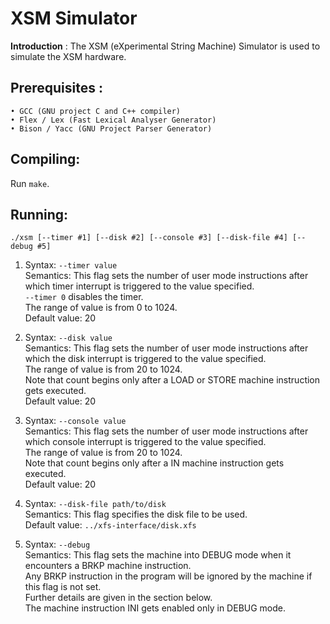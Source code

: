 XSM Simulator
=============

**Introduction** : The XSM (eXperimental String Machine) Simulator is used to simulate the XSM hardware.

Prerequisites :
-------------
	• GCC (GNU project C and C++ compiler)
	• Flex / Lex (Fast Lexical Analyser Generator)
	• Bison / Yacc (GNU Project Parser Generator)

Compiling:
----------
Run `make`.

Running:
--------
 `./xsm [--timer #1] [--disk #2] [--console #3] [--disk-file #4] [--debug #5]`

1. Syntax: `--timer value`  
    Semantics: This flag sets the number of user mode instructions after which 
    timer interrupt is triggered to the value specified.  
    `--timer 0` disables the timer.  
    The range of value is from 0 to 1024.   
    Default value: 20  

2. Syntax: `--disk value`  
    Semantics: This flag sets the number of user mode instructions after which 
    the disk interrupt is triggered to the value specified.  
    The range of value is from 20 to 1024.  
    Note that count begins only after a LOAD or STORE machine instruction gets executed.  
    Default value: 20

3. Syntax: `--console value`  
    Semantics: This flag sets the number of user mode instructions after which console 
    interrupt is triggered to the value specified.  
    The range of value is from 20 to 1024.  
    Note that count begins only after a IN machine instruction gets executed.  
    Default value: 20

4. Syntax: `--disk-file path/to/disk`  
    Semantics: This flag specifies the disk file to be used.  
    Default value: `../xfs-interface/disk.xfs`

5. Syntax: `--debug`  
    Semantics: This flag sets the machine into DEBUG mode when it encounters a BRKP machine instruction.  
    Any BRKP instruction in the program will be ignored by the machine if this flag is not set.  
    Further details are given in the section below.  
    The machine instruction INI gets enabled only in DEBUG mode. 
